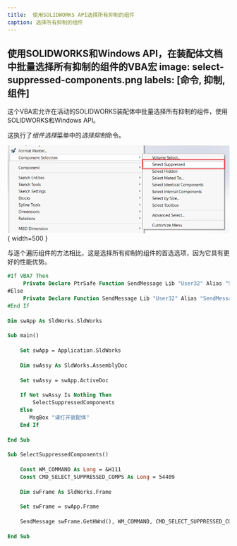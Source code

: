 ```yaml
---
title:  使用SOLIDWORKS API选择所有抑制的组件
caption: 选择所有抑制的组件
---
```

 使用SOLIDWORKS和Windows API，在装配体文档中批量选择所有抑制的组件的VBA宏
image: select-suppressed-components.png
labels: [命令, 抑制, 组件]
---

这个VBA宏允许在活动的SOLIDWORKS装配体中批量选择所有抑制的组件，使用SOLIDWORKS和Windows API。

这执行了*组件选择*菜单中的*选择抑制*命令。

![选择抑制命令](select-suppressed-components.png){ width=500 }

与逐个遍历组件的方法相比，这是选择所有抑制的组件的首选选项，因为它具有更好的性能优势。

~~~ vb
#If VBA7 Then
     Private Declare PtrSafe Function SendMessage Lib "User32" Alias "SendMessageA" (ByVal hWnd As Long, ByVal wMsg As Long, ByVal wParam As Long, lParam As Any) As Long
#Else
     Private Declare Function SendMessage Lib "User32" Alias "SendMessageA" (ByVal hWnd As Long, ByVal wMsg As Long, ByVal wParam As Long, lParam As Any) As Long
#End If
 
Dim swApp As SldWorks.SldWorks
 
Sub main()
    
    Set swApp = Application.SldWorks
    
    Dim swAssy As SldWorks.AssemblyDoc
    
    Set swAssy = swApp.ActiveDoc
    
    If Not swAssy Is Nothing Then
        SelectSuppressedComponents
    Else
       MsgBox "请打开装配体"
    End If
     
End Sub

Sub SelectSuppressedComponents()
    
    Const WM_COMMAND As Long = &H111
    Const CMD_SELECT_SUPPRESSED_COMPS As Long = 54409
    
    Dim swFrame As SldWorks.Frame
        
    Set swFrame = swApp.Frame
        
    SendMessage swFrame.GetHWnd(), WM_COMMAND, CMD_SELECT_SUPPRESSED_COMPS, 0

End Sub
~~~